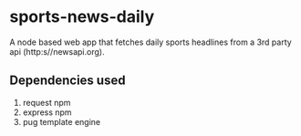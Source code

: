 # sports-news-daily
A node based web app that fetches daily sports headlines from a 3rd party api (http:s//newsapi.org).

## Dependencies used 
1. request npm
2. express npm
3. pug template engine
